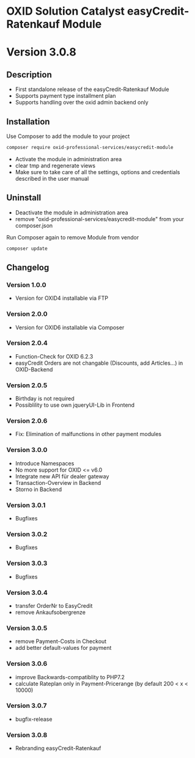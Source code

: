 # OXID Solution Catalyst easyCredit-Ratenkauf Module

# Version 3.0.8

## Description

 * First standalone release of the easyCredit-Ratenkauf Module
 * Supports payment type installment plan
 * Supports handling over the oxid admin backend only

## Installation

Use Composer to add the module to your project
```bash
composer require oxid-professional-services/easycredit-module
```

 * Activate the module in administration area
 * clear tmp and regenerate views
 * Make sure to take care of all the settings, options and credentials described in the user manual

## Uninstall

 * Deactivate the module in administration area
 * remove "oxid-professional-services/easycredit-module" from your composer.json

Run Composer again to remove Module from vendor
```bash
composer update
```

## Changelog

### Version 1.0.0

* Version for OXID4 installable via FTP

### Version 2.0.0

* Version for OXID6 installable via Composer

### Version 2.0.4

* Function-Check for OXID 6.2.3
* easyCredit Orders are not changable (Discounts, add Articles...) in OXID-Backend

### Version 2.0.5

* Birthday is not required
* Possiblility to use own jqueryUI-Lib in Frontend

### Version 2.0.6

* Fix: Elimination of malfunctions in other payment modules

### Version 3.0.0

* Introduce Namespaces
* No more support for OXID <= v6.0
* Integrate new API für dealer gateway
* Transaction-Overview in Backend
* Storno in Backend

### Version 3.0.1

* Bugfixes

### Version 3.0.2

* Bugfixes

### Version 3.0.3

* Bugfixes

### Version 3.0.4

* transfer OrderNr to EasyCredit
* remove Ankaufsobergrenze

### Version 3.0.5

* remove Payment-Costs in Checkout
* add better default-values for payment

### Version 3.0.6

* improve Backwards-compatiblity to PHP7.2
* calculate Rateplan only in Payment-Pricerange (by default 200 < x < 10000)

### Version 3.0.7

* bugfix-release

### Version 3.0.8

* Rebranding easyCredit-Ratenkauf